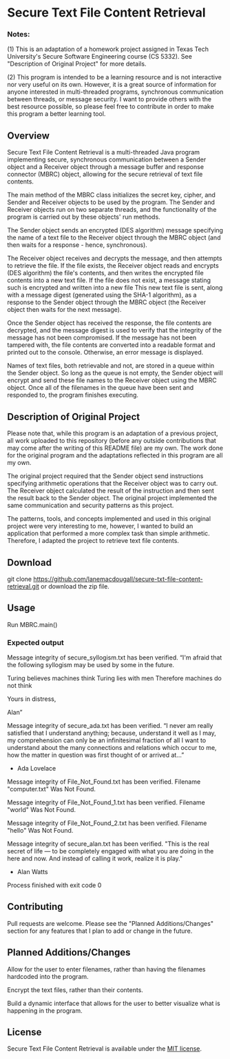 # Secure Text File Content Retrieval

### Notes: 
(1) This is an adaptation of a homework project assigned in Texas Tech University's Secure Software Engineering course (CS 5332). See "Description of Original Project" for more details. 

(2) This program is intended to be a learning resource and is not interactive nor very useful on its own. However, it is a great source of information for anyone interested in multi-threaded programs, synchronous communication between threads, or message security. I want to provide others with the best resource possible, so please feel free to contribute in order to make this program a better learning tool.


## Overview

Secure Text File Content Retrieval is a multi-threaded Java program implementing secure, synchronous communication between a Sender object and a Receiver object through a message buffer and response connector (MBRC) object, allowing for the secure retrieval of text file contents.

The main method of the MBRC class initializes the secret key, cipher, and Sender and Receiver objects to be used by the program. The Sender and Receiver objects run on two separate threads, and the functionality of the program is carried out by these objects' run methods.

The Sender object sends an encrypted (DES algorithm) message specifying the name of a text file to the Receiver object through the MBRC object (and then waits for a response - hence, synchronous). 

The Receiver object receives and decrypts the message, and then attempts to retrieve the file. If the file exists, the Receiver object reads and encrypts (DES algorithm) the file's contents, and then writes the encrypted file contents into a new text file. If the file does not exist, a message stating such is encrypted and written into a new file
This new text file is sent, along with a message digest (generated using the SHA-1 algorithm), as a response to the Sender object through the MBRC object (the Receiver object then waits for the next message). 

Once the Sender object has received the response, the file contents are decrypted, and the message digest is used to verify that the integrity of the message has not been compromised. If the message has not been tampered with, the file contents are converted into a readable format and printed out to the console. Otherwise, an error message is displayed.

Names of text files, both retrievable and not, are stored in a queue within the Sender object. So long as the queue is not empty, the Sender object will encrypt and send these file names to the Receiver object using the MBRC object. Once all of the filenames in the queue have been sent and responded to, the program finishes executing.


## Description of Original Project

Please note that, while this program is an adaptation of a previous project, all work uploaded to this repository (before any outside contributions that may come after the writing of this README file) are my own. The work done for the original program and the adaptations reflected in this program are all my own.

The original project required that the Sender object send instructions specifying arithmetic operations that the Receiver object was to carry out. The Receiver object calculated the result of the instruction and then sent the result back to the Sender object. The original project implemented the same communication and security patterns as this project.

The patterns, tools, and concepts implemented and used in this original project were very interesting to me, however, I wanted to build an application that performed a more complex task than simple arithmetic. Therefore, I adapted the project to retrieve text file contents.


## Download

git clone https://github.com/lanemacdougall/secure-txt-file-content-retrieval.git or download the zip file.

## Usage

Run MBRC.main()

### Expected output

Message integrity of secure_syllogism.txt has been verified.
“I'm afraid that the following syllogism may be used by some in the future.

Turing believes machines think
Turing lies with men
Therefore machines do not think

Yours in distress,

Alan”

Message integrity of secure_ada.txt has been verified.
“I never am really satisfied that I understand anything; 
because, understand it well as I may, my comprehension can only be an infinitesimal fraction 
of all I want to understand about the many connections and relations which occur to me, 
how the matter in question was first thought of or arrived at…”

- Ada Lovelace

Message integrity of File_Not_Found.txt has been verified.
Filename "computer.txt" Was Not Found.

Message integrity of File_Not_Found_1.txt has been verified.
Filename "world" Was Not Found.

Message integrity of File_Not_Found_2.txt has been verified.
Filename "hello" Was Not Found.

Message integrity of secure_alan.txt has been verified.
"This is the real secret of life — to be completely engaged with what you are doing in the here and now. And instead of calling it work, realize it is play."

- Alan Watts


Process finished with exit code 0


## Contributing
Pull requests are welcome. Please see the "Planned Additions/Changes" section for any features that I plan to add or change in the future.


## Planned Additions/Changes

Allow for the user to enter filenames, rather than having the filenames hardcoded into the program.

Encrypt the text files, rather than their contents.

Build a dynamic interface that allows for the user to better visualize what is happening in the program.


## License

Secure Text File Content Retrieval is available under the [MIT license](https://github.com/lanemacdougall/secure-txt-file-content-retrieval/blob/master/LICENSE).
